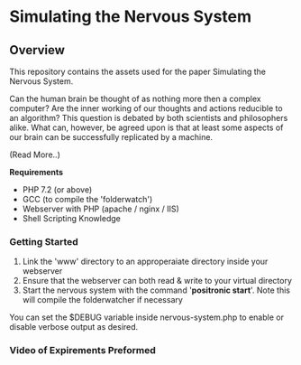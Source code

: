 # Simulating the Nervous System
## Overview

This repository contains the assets used for the paper Simulating the Nervous System.

Can the human brain be thought of as nothing more then a complex computer?  Are the inner working of our thoughts and actions reducible to an algorithm?  This question is debated by both scientists and philosophers alike.  What can, however, be agreed upon is that at least some aspects of our brain can be successfully replicated by a machine.

(Read More..)

**Requirements**
- PHP 7.2 (or above)
- GCC (to compile the 'folderwatch')
- Webserver with PHP (apache / nginx / IIS)
- Shell Scripting Knowledge

### Getting Started

1) Link the 'www' directory to an approperaiate directory inside your webserver
2) Ensure that the webserver can both read & write to your virtual directory
3) Start the nervous system with the command '**positronic start**'. Note this will compile the folderwatcher if necessary

You can set the $DEBUG variable inside nervous-system.php to enable or disable verbose output as desired.

### Video of Expirements Preformed
